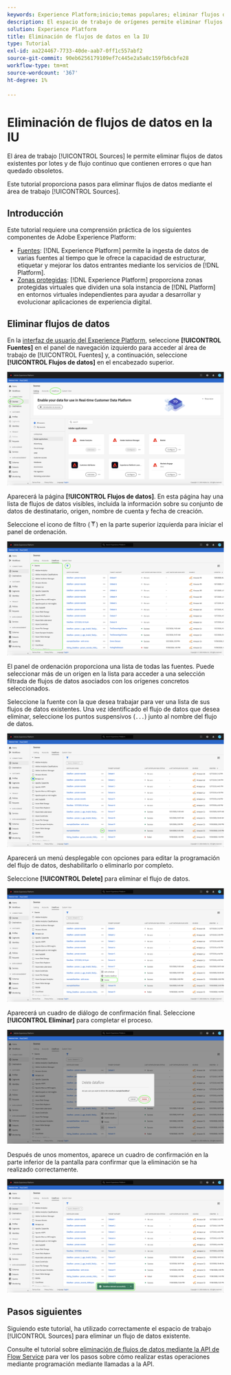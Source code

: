 ```yaml
---
keywords: Experience Platform;inicio;temas populares; eliminar flujos de datos
description: El espacio de trabajo de orígenes permite eliminar flujos de datos de flujo y por lotes existentes que contienen errores o que han quedado obsoletos.
solution: Experience Platform
title: Eliminación de flujos de datos en la IU
type: Tutorial
exl-id: aa224467-7733-40de-aab7-0ff1c557abf2
source-git-commit: 90eb6256179109ef7c445e2a5a8c159fb6cbfe28
workflow-type: tm+mt
source-wordcount: '367'
ht-degree: 1%

---
```


# Eliminación de flujos de datos en la IU

El área de trabajo [!UICONTROL Sources] le permite eliminar flujos de datos existentes por lotes y de flujo continuo que contienen errores o que han quedado obsoletos.

Este tutorial proporciona pasos para eliminar flujos de datos mediante el área de trabajo [!UICONTROL Sources].

## Introducción

Este tutorial requiere una comprensión práctica de los siguientes componentes de Adobe Experience Platform:

- [Fuentes](../../home.md): [!DNL Experience Platform] permite la ingesta de datos de varias fuentes al tiempo que le ofrece la capacidad de estructurar, etiquetar y mejorar los datos entrantes mediante los servicios de [!DNL Platform].
- [Zonas protegidas](../../../sandboxes/home.md): [!DNL Experience Platform] proporciona zonas protegidas virtuales que dividen una sola instancia de [!DNL Platform] en entornos virtuales independientes para ayudar a desarrollar y evolucionar aplicaciones de experiencia digital.

## Eliminar flujos de datos

En la [interfaz de usuario del Experience Platform](https://platform.adobe.com), seleccione **[!UICONTROL Fuentes]** en el panel de navegación izquierdo para acceder al área de trabajo de [!UICONTROL Fuentes] y, a continuación, seleccione **[!UICONTROL Flujos de datos]** en el encabezado superior.

![catálogo](../../images/tutorials/delete/catalog.png)

Aparecerá la página **[!UICONTROL Flujos de datos]**. En esta página hay una lista de flujos de datos visibles, incluida la información sobre su conjunto de datos de destinatario, origen, nombre de cuenta y fecha de creación.

Seleccione el icono de filtro (![filter-icon](../../images/tutorials/delete/filter.png)) en la parte superior izquierda para iniciar el panel de ordenación.

![flujos de datos](../../images/tutorials/delete/dataflows.png)

El panel de ordenación proporciona una lista de todas las fuentes. Puede seleccionar más de un origen en la lista para acceder a una selección filtrada de flujos de datos asociados con los orígenes concretos seleccionados.

Seleccione la fuente con la que desea trabajar para ver una lista de sus flujos de datos existentes. Una vez identificado el flujo de datos que desea eliminar, seleccione los puntos suspensivos (`...`) junto al nombre del flujo de datos.

![filtro de flujos de datos](../../images/tutorials/delete/dataflows-filter.png)

Aparecerá un menú desplegable con opciones para editar la programación del flujo de datos, deshabilitarlo o eliminarlo por completo.

Seleccione **[!UICONTROL Delete]** para eliminar el flujo de datos.

![eliminar](../../images/tutorials/delete/delete.png)

Aparecerá un cuadro de diálogo de confirmación final. Seleccione **[!UICONTROL Eliminar]** para completar el proceso.

![confirmar](../../images/tutorials/delete/confirm.png)

Después de unos momentos, aparece un cuadro de confirmación en la parte inferior de la pantalla para confirmar que la eliminación se ha realizado correctamente.

![confirmado](../../images/tutorials/delete/confirmed.png)

## Pasos siguientes

Siguiendo este tutorial, ha utilizado correctamente el espacio de trabajo [!UICONTROL Sources] para eliminar un flujo de datos existente.

Consulte el tutorial sobre [eliminación de flujos de datos mediante la API de Flow Service](../../tutorials/api/delete-dataflows.md) para ver los pasos sobre cómo realizar estas operaciones mediante programación mediante llamadas a la API.
